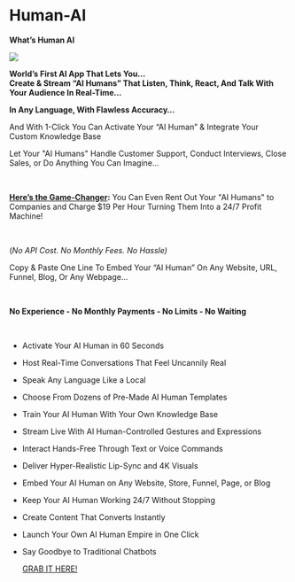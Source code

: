 # Human-AI
**What’s Human AI**  
  
**![](https://lh7-rt.googleusercontent.com/docsz/AD_4nXd0QR0bMMUOjcl_p-3MwWvKbUKfahLi3z1pOkyikxjTXFbn9DwYLRkA-VzItFTaEZS73_enaxXz0VK94ZAGCsObQKN_cwyT9Mzk7E9if8UrdnuurJ2ge2Q2yExyLEndlDSKYHNAdg?key=FXoJCZawOPdrYgNKoUOUty9H)**

  
**World’s First AI App That Lets You…**  
**Create & Stream “AI Humans” That Listen, Think, React, And Talk With Your Audience In Real-Time…**

**In Any Language, With Flawless Accuracy…** 

And With 1-Click You Can Activate Your “AI Human” & Integrate Your Custom Knowledge Base

Let Your "AI Humans" Handle Customer Support, Conduct Interviews, Close Sales, or Do Anything You Can Imagine…  
  
  
 

[**Here’s the Game-Changer**](https://warriorplus.com/o2/a/vdtwnhl/0)**:** You Can Even Rent Out Your "AI Humans" to Companies and Charge $19 Per Hour Turning Them Into a 24/7 Profit Machine!  
  
 

(_No API Cost. No Monthly Fees. No Hassle)_  
  
Copy & Paste One Line To Embed Your “AI Human” On Any Website, URL, Funnel, Blog, Or Any Webpage…  
  
 

**No Experience - No Monthly Payments - No Limits - No Waiting**  
  
  
 

*   Activate Your AI Human in 60 Seconds
*   Host Real-Time Conversations That Feel Uncannily Real
*   Speak Any Language Like a Local
*   Choose From Dozens of Pre-Made AI Human Templates
*   Train Your AI Human With Your Own Knowledge Base
*   Stream Live With AI Human-Controlled Gestures and Expressions
*   Interact Hands-Free Through Text or Voice Commands
*   Deliver Hyper-Realistic Lip-Sync and 4K Visuals
*   Embed Your AI Human on Any Website, Store, Funnel, Page, or Blog
*   Keep Your AI Human Working 24/7 Without Stopping
*   Create Content That Converts Instantly
*   Launch Your Own AI Human Empire in One Click
*   Say Goodbye to Traditional Chatbots
    
    [GRAB IT HERE!](https://warriorplus.com/o2/a/vdtwnhl/0)
